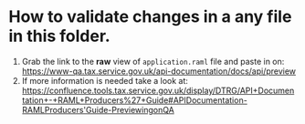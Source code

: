 # How to validate changes in a any file in this folder.

1. Grab the link to the **raw** view of `application.raml` file and paste in on: https://www-qa.tax.service.gov.uk/api-documentation/docs/api/preview
2. If more information is needed take a look at: https://confluence.tools.tax.service.gov.uk/display/DTRG/API+Documentation+-+RAML+Producers%27+Guide#APIDocumentation-RAMLProducers'Guide-PreviewingonQA
